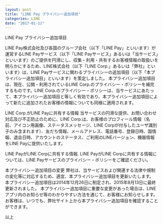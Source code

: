 ```yaml
---
layout: post
title: "LINE Pay プライバシー追加項目"
categories: LINE
date: "2017-01-11"
---
```


LINE Pay プライバシー追加項目

LINE Pay株式会社及び各国のグループ会社（以下「LINE Pay」といいます）が運営するLINE Payサービス（以下「LINE Payサービス」あるいは「当サービス」といいます）のご提供を円滑にし、収集・利用・共有するお客様情報の取扱いを明らかにするため、LINE株式会社（以下「LINE Corp.」あるいは「弊社」といいます）は、LINE Payサービスに関わるプライバシーの追加項目（以下「本プライバシー追加項目」といいます）を策定しました。 本プライバシー追加項目は、現在、公開・利用されているLINE Corp.のプライバシー・ポリシーを補完するものです。LINE Corp.のプライバシー・ポリシーは、当サービスにあたって、本プライバシー追加項目と等しく有効であり、本プライバシー追加項目によって新たに追加されたお客様の情報についても同様に適用されます。

LINE Corp.がLINE Payに共有する情報
当サービスの円滑な提供、お問い合わせ対応及び不正防止のために、LINE Corp.は、お客様のプロフィール情報（名前、アイコン用画像、ステータスメッセージ、LINE Corpが付与したユーザ識別子のみ含まれます）、友だち情報、メールアドレス、電話番号、登録日時、国情報、退会日時、アカウントのステータス、ご利用のLINEバージョン、機器情報をLINE Payに提供いたします。

LINE PayがLINE Corpに共有する情報.
LINE PayがLINE Corpに共有する情報については、LINE Payサービスのプライバシー・ポリシーをご確認ください。

本プライバシー追加項目の変更
弊社は、当サービスおよび関連する法律や規制の変化等に対応するため、適宜、本プライバシー追加項目を更新いたします。 本プライバシー追加項目は2014年12月26日に制定され、2015年8月13日に最終更新されました。 本プライバシー追加項目に重要な変更があった場合は、LINEアプリ内のお知らせ等のわかりやすい方法を通じて、お客様にお知らせします。 お客様は、いつでも、弊社サイト上から本プライバシー追加項目を確認することができます。

以上
